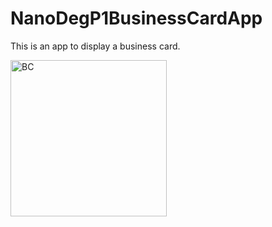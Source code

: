 # NanoDegP1BusinessCardApp

This is an app to display a business card.

<img src="https://user-images.githubusercontent.com/32520956/60596950-4f2f1e80-9daa-11e9-81da-9c7d1e5b3e01.png" alt="BC" width="250"/>

